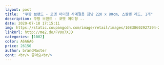 ```yaml
---
layout: post 
title:  "쿠팡 브랜드 - 코멧 머미형 사계절용 침낭 220 x 80cm, 스칼렛 레드, 1개" 
description: 쿠팡 브랜드 - 코멧 머미형 ..
date: 2020-07-18 17:15:11 
img: https://static.coupangcdn.com/image/retail/images/10838602927394-2dcac610-769e-44ef-ab7c-5ea9a4b9858b.jpg 
linkUrl: http://me2.do/FVUo7XJD 
categories: [1002] 
color: A6A6A6 
price: 26150 
author: brandMaster 
cont: <br/> 좋아요<br/> 
---
```

 